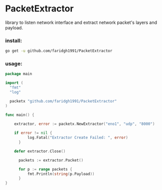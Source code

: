 # PacketExtractor

library to listen network interface and extract network packet's layers and payload. 

### install:

``` bash
go get -u github.com/faridgh1991/PacketExtractor
```

### usage:

```go
package main

import (
  "fmt"
  "log"

  packetx "github.com/faridgh1991/PacketExtractor"
)

func main() {

    extractor, error := packetx.NewExtractor("eno1", "udp", "8000")
	
    if error != nil {
		  log.Fatal("Extractor Create Failed: ", error)
	  }

    defer extractor.Close()

	  packets := extractor.Packet()

	  for p := range packets {
		  fmt.Println(string(p.Payload))
	  }
}
```
